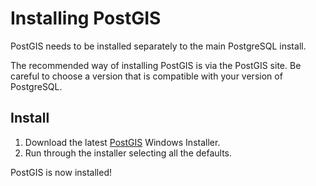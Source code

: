 Installing PostGIS
==================

PostGIS needs to be installed separately to the main PostgreSQL install.

The recommended way of installing PostGIS is via the PostGIS site.  Be careful to choose a version that is compatible with your version of PostgreSQL.

Install
-------

1. Download the latest [PostGIS](http://download.osgeo.org/postgis/windows/) Windows Installer.
2. Run through the installer selecting all the defaults.

PostGIS is now installed!

